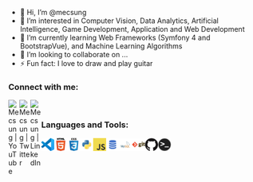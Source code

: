 - 👋 Hi, I’m @mecsung
- 👀 I’m interested in Computer Vision, Data Analytics, Artificial Intelligence, Game Development, Application and Web Development
- 🌱 I’m currently learning Web Frameworks (Symfony 4 and BootstrapVue), and Machine Learning Algorithms
- 💞️ I’m looking to collaborate on ...
- ⚡ Fun fact: I love to draw and play guitar

### Connect with me:

[<img align="left" alt="Mecsung | YouTube" width="22px" src="https://cdn.jsdelivr.net/npm/simple-icons@v3/icons/youtube.svg" />][youtube]
[<img align="left" alt="Mecsung | Twitter" width="22px" src="https://cdn.jsdelivr.net/npm/simple-icons@v3/icons/twitter.svg" />][twitter]
[<img align="left" alt="Mecsung | LinkedIn" width="22px" src="https://cdn.jsdelivr.net/npm/simple-icons@v3/icons/linkedin.svg" />][linkedin]


<br />

<!---
mecsung/mecsung is a ✨ special ✨ repository because its `README.md` (this file) appears on your GitHub profile.
You can click the Preview link to take a look at your changes.
--->

### Languages and Tools:

<img align="left" alt="Visual Studio Code" width="26px" src="https://raw.githubusercontent.com/github/explore/80688e429a7d4ef2fca1e82350fe8e3517d3494d/topics/visual-studio-code/visual-studio-code.png" />
<img align="left" alt="HTML5" width="26px" src="https://raw.githubusercontent.com/github/explore/80688e429a7d4ef2fca1e82350fe8e3517d3494d/topics/html/html.png" />
<img align="left" alt="CSS3" width="26px" src="https://raw.githubusercontent.com/github/explore/80688e429a7d4ef2fca1e82350fe8e3517d3494d/topics/css/css.png" />
<img align="left" alt="CSS3" width="26px" src="https://raw.githubusercontent.com/github/explore/80688e429a7d4ef2fca1e82350fe8e3517d3494d/topics/python/python.png" />
<img align="left" alt="JavaScript" width="26px" src="https://raw.githubusercontent.com/github/explore/80688e429a7d4ef2fca1e82350fe8e3517d3494d/topics/javascript/javascript.png" />
<img align="left" alt="SQL" width="26px" src="https://raw.githubusercontent.com/github/explore/80688e429a7d4ef2fca1e82350fe8e3517d3494d/topics/sql/sql.png" />
<img align="left" alt="MySQL" width="26px" src="https://raw.githubusercontent.com/github/explore/80688e429a7d4ef2fca1e82350fe8e3517d3494d/topics/mysql/mysql.png" />
<img align="left" alt="Git" width="26px" src="https://raw.githubusercontent.com/github/explore/80688e429a7d4ef2fca1e82350fe8e3517d3494d/topics/git/git.png" />
<img align="left" alt="GitHub" width="26px" src="https://raw.githubusercontent.com/github/explore/78df643247d429f6cc873026c0622819ad797942/topics/github/github.png" />
<img align="left" alt="Terminal" width="26px" src="https://raw.githubusercontent.com/github/explore/80688e429a7d4ef2fca1e82350fe8e3517d3494d/topics/terminal/terminal.png" />

<br />
<br />

[twitter]: https://twitter.com/mecsung
[youtube]: https://youtube.com/channel/UCald393ebDI_uI1edrBDffw
[linkedin]: https://linkedin.com/in/mec-sung-465a66223/
